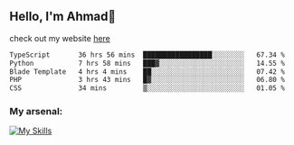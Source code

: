 
## Hello, I'm Ahmad👋

check out my website [here](https://ahmadalwi.com/)

<!--START_SECTION:waka-->

```txt
TypeScript       36 hrs 56 mins  █████████████████░░░░░░░░   67.34 %
Python           7 hrs 58 mins   ███▓░░░░░░░░░░░░░░░░░░░░░   14.55 %
Blade Template   4 hrs 4 mins    ██░░░░░░░░░░░░░░░░░░░░░░░   07.42 %
PHP              3 hrs 43 mins   █▓░░░░░░░░░░░░░░░░░░░░░░░   06.80 %
CSS              34 mins         ▒░░░░░░░░░░░░░░░░░░░░░░░░   01.05 %
```

<!--END_SECTION:waka-->

### My arsenal:

[![My Skills](https://skillicons.dev/icons?i=js,ts,py,go,react,nextjs,svelte,nodejs,django,tailwind,html,css,sass,firebase,mongodb,postgres,mysql,redis,git,github,docker,vscode,figma,godot)](https://skillicons.dev)
